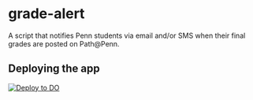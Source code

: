 # grade-alert
A script that notifies Penn students via email and/or SMS when their final grades are posted on Path@Penn.

## Deploying the app
[![Deploy to DO](https://www.deploytodo.com/do-btn-blue.svg)](https://cloud.digitalocean.com/apps/new?repo=https://github.com/rm03/grade-alert/tree/main)
